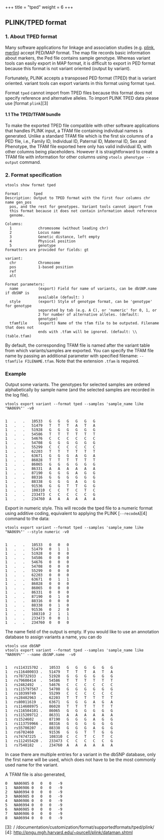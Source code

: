 +++
title = "tped"
weight = 6
+++

## PLINK/TPED format 



### 1. About TPED format

Many software applications for linkage and association studies (e.g. [plink][1], [merlin][2]) accept PED/MAP format. The map file records basic information about markers, the Ped file contains sample genotype. Whereas variant tools can easily export in MAP format, it is difficult to export in PED format because this format is not variant oriented (output by variant). 

Fortunately, PLINK accepts a transposed PED format (TPED) that is variant oriented. variant tools can export variants in this format using format `tped`. 



Format `tped` cannot import from TPED files because this format does not specify reference and alternative alleles. To import PLINK TPED data please use [format `plink`][3] 



#### 1.1 The TPED/TFAM bundle

To make the exported TPED file compatible with other software applications that handles PLINK input, a TFAM file containing individual names is generated. Unlike a standard TFAM file which is the first six columns of a PED file, i.e., Family ID, Individual ID, Paternal ID, Maternal ID, Sex and Phenotype, the TFAM file exported here only has valid individual ID, with other columns being placeholders. However it is straightforward to create a TFAM file with information for other columns using `vtools phenotype --output` command. 



### 2. Format specification

    vtools show format tped
    
    Format:      tped
    Description: Output to TPED format with the first four columns chr name gen_pos
      pos, and the rest for genotypes. Variant tools cannot import from
      this format because it does not contain information about reference
      genome.
    
    Columns:
      1            chromosome (without leading chr)
      2            Locus name
      3            Genetic distance, left empty
      4            Physical position
      5            genotype
    Formatters are provided for fields: gt
    
    variant:
      chr          Chromosome
      pos          1-based position
      ref          
      alt          
    
    Format parameters:
      name         (export) Field for name of variants, can be dbSNP.name if dbSNP is
                   available (default: )
      style        (export) Style of genotype format, can be 'genotype' for genotype
                   separated by tab (e.g. A C), or 'numeric' for 0, 1, or
                   2 for number of alternative alleles. (default:
                   genotype)
      tfamfile     (export) Name of the tfam file to be outputed. Filename that does not
                   ends with .tfam will be ignored. (default: \\(table.tfam)
    

By default, the corresponding TFAM file is named after the variant table from which variants/samples are exported. You can specify the TFAM file name by passing an additional parameter with specified filename: `--tfamfile FILENAME.tfam`. Note that the extension `.tfam` is required. 



### Example

Output some variants. The genotypes for selected samples are ordered alphabetically by sample name (and the selected samples are recorded in the log file). 



    vtools export variant --format tped --samples 'sample_name like "NA069%"' -v0
    

    1	.	.	10533	G	G	G	G	G	G
    1	.	.	51479	T	T	T	A	T	A
    1	.	.	51928	G	G	G	G	G	G
    1	.	.	54586	T	T	T	T	T	T
    1	.	.	54676	C	C	C	C	C	C
    1	.	.	54708	G	G	G	G	G	G
    1	.	.	55299	C	C	C	C	C	C
    1	.	.	62203	T	T	T	T	T	T
    1	.	.	63671	G	G	G	A	G	A
    1	.	.	86028	T	T	T	T	T	T
    1	.	.	86065	G	G	G	G	G	G
    1	.	.	86331	A	A	A	A	A	A
    1	.	.	87190	G	G	G	A	G	G
    1	.	.	88316	G	G	G	G	G	G
    1	.	.	88338	G	G	G	A	G	G
    1	.	.	91536	G	G	T	T	G	G
    1	.	.	108310	C	C	T	C	T	C
    1	.	.	233473	C	C	C	C	C	G
    1	.	.	234760	A	A	A	A	A	A
    

Export in numeric style. This will recode the tped file to a numeric format using additive coding, equivalent to applying the PLINK [`--recodeA`][4] command to the data: 



    vtools export variant --format tped --samples 'sample_name like "NA069%"' --style numeric -v0
    

    1	.	.	10533	0	0	0
    1	.	.	51479	0	1	1
    1	.	.	51928	0	0	0
    1	.	.	54586	0	0	0
    1	.	.	54676	0	0	0
    1	.	.	54708	0	0	0
    1	.	.	55299	0	0	0
    1	.	.	62203	0	0	0
    1	.	.	63671	0	1	1
    1	.	.	86028	0	0	0
    1	.	.	86065	0	0	0
    1	.	.	86331	0	0	0
    1	.	.	87190	0	1	0
    1	.	.	88316	0	0	0
    1	.	.	88338	0	1	0
    1	.	.	91536	0	2	0
    1	.	.	108310	2	1	1
    1	.	.	233473	0	0	1
    1	.	.	234760	0	0	0
    

The name field of the output is empty. If you would like to use an annotation database to assign variants a name, you can do 



    vtools use dbSNP
    vtools export variant --format tped --samples 'sample_name like "NA069%"' --name dbSNP.name  -v0
    

    1	rs114315702	.	10533	G	G	G	G	G	G
    1	rs116400033	.	51479	T	T	T	A	T	A
    1	rs78732933	.	51928	G	G	G	G	G	G
    1	rs79600414	.	54586	T	T	T	T	T	T
    1	rs2462492	.	54676	C	C	C	C	C	C
    1	rs115797567	.	54708	G	G	G	G	G	G
    1	rs10399749	.	55299	C	C	C	C	C	C
    1	rs28402963	.	62203	T	T	T	T	T	T
    1	rs80011619	.	63671	G	G	G	A	G	A
    1	rs114608975	.	86028	T	T	T	T	T	T
    1	rs116504101	.	86065	G	G	G	G	G	G
    1	rs115209712	.	86331	A	A	A	A	A	A
    1	rs1524602	.	87190	G	G	G	A	G	G
    1	rs113759966	.	88316	G	G	G	G	G	G
    1	rs55700207	.	88338	G	G	G	A	G	G
    1	rs6702460	.	91536	G	G	T	T	G	G
    1	rs74747225	.	108310	C	C	T	C	T	C
    1	rs112455420	.	233473	C	C	C	C	C	G
    1	rs7548182	.	234760	A	A	A	A	A	A
    



In case there are multiple entries for a variant in the dbSNP database, only the first name will be used, which does not have to be the most commonly used name for the variant. 

A TFAM file is also generated, 



    0	NA06985	0	0	0	-9
    1	NA06986	0	0	0	-9
    2	NA06994	0	0	0	-9
    3	NA06985	0	0	0	-9
    4	NA06986	0	0	0	-9
    5	NA06994	0	0	0	-9
    6	NA06985	0	0	0	-9
    7	NA06986	0	0	0	-9
    8	NA06994	0	0	0	-9

 [1]: http://pngu.mgh.harvard.edu/~purcell/plink/
 [2]: http://www.sph.umich.edu/csg/abecasis/Merlin/
 [3]: /  /documentation/customization/format/supportedformats/tped/plink/
 [4]: http://pngu.mgh.harvard.edu/~purcell/plink/dataman.shtml
